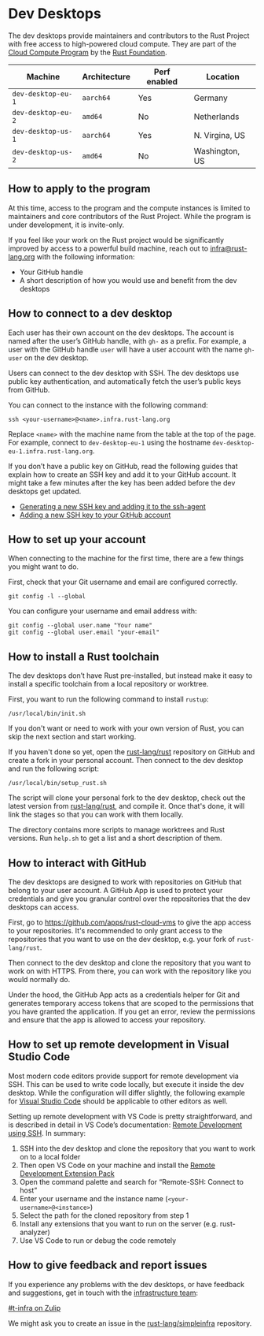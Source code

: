 # Dev Desktops

The dev desktops provide maintainers and contributors to the Rust Project with
free access to high-powered cloud compute. They are part of the
[Cloud Compute Program] by the [Rust Foundation].

| Machine            | Architecture | Perf enabled | Location       |
|--------------------|--------------|--------------|----------------|
| `dev-desktop-eu-1` | `aarch64`    | Yes          | Germany        |
| `dev-desktop-eu-2` | `amd64`      | No           | Netherlands    |
| `dev-desktop-us-1` | `aarch64`    | Yes          | N. Virgina, US |
| `dev-desktop-us-2` | `amd64`      | No           | Washington, US |

## How to apply to the program

At this time, access to the program and the compute instances is limited to
maintainers and core contributors of the Rust Project. While the program is
under development, it is invite-only.

If you feel like your work on the Rust project would be significantly improved
by access to a powerful build machine, reach out to [infra@rust-lang.org] with
the following information:

- Your GitHub handle
- A short description of how you would use and benefit from the dev desktops

## How to connect to a dev desktop

Each user has their own account on the dev desktops. The account is named after
the user’s GitHub handle, with `gh-` as a prefix. For example, a user with the
GitHub handle `user` will have a user account with the name `gh-user` on the dev
desktop.

Users can connect to the dev desktop with SSH. The dev desktops use public key
authentication, and automatically fetch the user’s public keys from GitHub.

You can connect to the instance with the following command:

```shell
ssh <your-username>@<name>.infra.rust-lang.org
```

Replace `<name>` with the machine name from the table at the top of the page.
For example, connect to `dev-desktop-eu-1` using the hostname
`dev-desktop-eu-1.infra.rust-lang.org`.

If you don’t have a public key on GitHub, read the following guides that explain
how to create an SSH key and add it to your GitHub account. It might take a few
minutes after the key has been added before the dev desktops get updated.

- [Generating a new SSH key and adding it to the ssh-agent](https://docs.github.com/en/authentication/connecting-to-github-with-ssh/generating-a-new-ssh-key-and-adding-it-to-the-ssh-agent)
- [Adding a new SSH key to your GitHub account](https://docs.github.com/en/authentication/connecting-to-github-with-ssh/adding-a-new-ssh-key-to-your-github-account)

## How to set up your account

When connecting to the machine for the first time, there are a few things you
might want to do.

First, check that your Git username and email are configured correctly.

```shell
git config -l --global
```

You can configure your username and email address with:

```shell
git config --global user.name "Your name"
git config --global user.email "your-email"
```

## How to install a Rust toolchain

The dev desktops don’t have Rust pre-installed, but instead make it easy to
install a specific toolchain from a local repository or worktree.

First, you want to run the following command to install `rustup`:

```shell
/usr/local/bin/init.sh
```

If you don't want or need to work with your own version of Rust, you can skip
the next section and start working.

If you haven't done so yet, open the [rust-lang/rust] repository on GitHub and
create a fork in your personal account. Then connect to the dev desktop and run
the following script:

```shell
/usr/local/bin/setup_rust.sh
```

The script will clone your personal fork to the dev desktop, check out the
latest version from [rust-lang/rust], and compile it. Once that's done, it will
link the stages so that you can work with them locally.

The directory contains more scripts to manage worktrees and Rust versions. Run
`help.sh` to get a list and a short description of them.

## How to interact with GitHub

The dev desktops are designed to work with repositories on GitHub that belong to
your user account. A GitHub App is used to protect your credentials and give you
granular control over the repositories that the dev desktops can access.

First, go to <https://github.com/apps/rust-cloud-vms> to give the app access to
your repositories. It's recommended to only grant access to the repositories
that you want to use on the dev desktop, e.g. your fork of `rust-lang/rust`.

Then connect to the dev desktop and clone the repository that you want to work
on with HTTPS. From there, you can work with the repository like you would
normally do.

Under the hood, the GitHub App acts as a credentials helper for Git and
generates temporary access tokens that are scoped to the permissions that you
have granted the application. If you get an error, review the permissions and
ensure that the app is allowed to access your repository.

## How to set up remote development in Visual Studio Code

Most modern code editors provide support for remote development via SSH. This
can be used to write code locally, but execute it inside the dev desktop. While
the configuration will differ slightly, the following example for
[Visual Studio Code] should be applicable to other editors as well.

Setting up remote development with VS Code is pretty straightforward, and is
described in detail in VS Code’s documentation: [Remote Development using SSH].
In summary:

1. SSH into the dev desktop and clone the repository that you want to work on to
   a local folder
2. Then open VS Code on your machine and install
   the [Remote Development Extension Pack](https://marketplace.visualstudio.com/items?itemName=ms-vscode-remote.vscode-remote-extensionpack)
3. Open the command palette and search for “Remote-SSH: Connect to host”
4. Enter your username and the instance name (`<your-username>@<instance>`)
5. Select the path for the cloned repository from step 1
6. Install any extensions that you want to run on the server (e.g.
   rust-analyzer)
7. Use VS Code to run or debug the code remotely

## How to give feedback and report issues

If you experience any problems with the dev desktops, or have feedback and
suggestions, get in touch with the [infrastructure team]:

[#t-infra on Zulip](https://rust-lang.zulipchat.com/#narrow/stream/t-infra)

We might ask you to create an issue in the [rust-lang/simpleinfra] repository.

[cloud compute program]: https://foundation.rust-lang.org/news/2021-11-16-news-announcing-cloud-compute-initiative/
[infra@rust-lang.org]: mailto:infra@rust-lang.org
[infrastructure team]: https://www.rust-lang.org/governance/teams/infra
[remote development using ssh]: https://code.visualstudio.com/docs/remote/ssh
[rust foundation]: https://foundation.rust-lang.org/
[rust-lang/rust]: https://github.com/rust-lang/rust
[rust-lang/simpleinfra]: https://github.com/rust-lang/simpleinfra
[visual studio code]: https://code.visualstudio.com/
